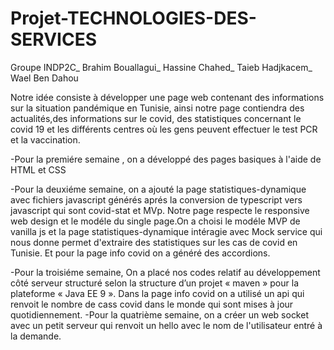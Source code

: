 # Projet-TECHNOLOGIES-DES-SERVICES
Groupe INDP2C_
Brahim Bouallagui_
Hassine Chahed_
Taieb Hadjkacem_
Wael Ben Dahou

Notre idée consiste à développer une page web contenant des informations sur la situation pandémique en Tunisie, ainsi notre page contiendra des actualités,des informations sur le covid, des statistiques concernant le covid 19 et les différents centres où les gens peuvent effectuer le test PCR et la vaccination.


-Pour la premiére semaine , on a développé des pages basiques à l'aide de HTML et CSS

-Pour la deuxiéme semaine, on a ajouté la page statistiques-dynamique avec fichiers javascript générés aprés la conversion de typescript vers javascript qui sont covid-stat et MVp. Notre page respecte le responsive web design et le modéle du single page.On a choisi le modéle MVP de vanilla js et la page  statistiques-dynamique intéragie avec Mock service qui nous donne permet d'extraire des statistiques sur les cas de covid en Tunisie. Et pour la page info covid on a généré des accordions.

-Pour la troisiéme semaine, On a placé nos codes relatif au développement côté serveur structuré selon la structure d’un projet « maven » pour la plateforme « Java EE 9 ».
Dans la page info covid on a utilisé un api qui renvoit le nombre de cass covid dans le monde qui sont mises à jour quotidiennement.
-Pour la quatrième semaine, on a créer un web socket avec un petit serveur qui renvoit un hello avec le nom de l'utilisateur entré à la demande.
